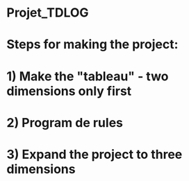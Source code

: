 # Projet_TDLOG

# Steps for making the project:

# 1) Make the "tableau" - two dimensions only first
# 2) Program de rules
# 3) Expand the project to three dimensions
